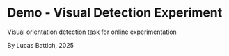 # Demo - Visual Detection Experiment

Visual orientation detection task for online experimentation

By Lucas Battich, 2025